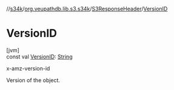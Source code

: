 //[s34k](../../../index.md)/[org.veupathdb.lib.s3.s34k](../index.md)/[S3ResponseHeader](index.md)/[VersionID](-version-i-d.md)

# VersionID

[jvm]\
const val [VersionID](-version-i-d.md): [String](https://kotlinlang.org/api/latest/jvm/stdlib/kotlin/-string/index.html)

x-amz-version-id

Version of the object.
